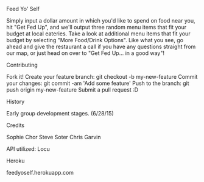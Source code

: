 Feed Yo' Self

Simply input a dollar amount in which you'd like to spend on food near you, hit "Get Fed Up", and we'll output three random menu items that fit your budget at local eateries. Take a look at additional menu items that fit your budget by selecting "More Food/Drink Options". Like what you see, go ahead and give the restaurant a call if you have any questions straight from our map, or just head on over to "Get Fed Up... in a good way"!

Contributing

Fork it!
Create your feature branch: git checkout -b my-new-feature
Commit your changes: git commit -am 'Add some feature'
Push to the branch: git push origin my-new-feature
Submit a pull request :D

History

Early group development stages. (6/28/15)

Credits

Sophie Chor
Steve Soter
Chris Garvin

API utilized: Locu

Heroku

feedyoself.herokuapp.com
